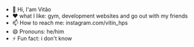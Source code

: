 - 👋 Hi, I'am Vitão
- ❤ what I like: gym, development websites and go out with my friends
- 📫 How to reach me: instagram.com/vitin_hps
- 😄 Pronouns: he/him
- ⚡ Fun fact: i don't know
